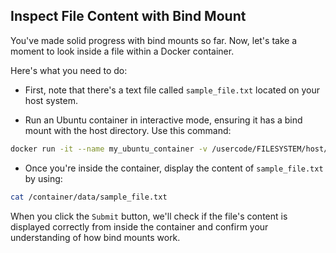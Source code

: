 ## Inspect File Content with Bind Mount

You've made solid progress with bind mounts so far. Now, let's take a moment to look inside a file within a Docker container.

Here's what you need to do:

- First, note that there's a text file called `sample_file.txt` located on your host system.

- Run an Ubuntu container in interactive mode, ensuring it has a bind mount with the host directory. Use this command:

```Bash
docker run -it --name my_ubuntu_container -v /usercode/FILESYSTEM/host/data:/container/data ubuntu
```

- Once you're inside the container, display the content of `sample_file.txt` by using:

```Bash
cat /container/data/sample_file.txt
```

When you click the `Submit` button, we'll check if the file's content is displayed correctly from inside the container and confirm your understanding of how bind mounts work.